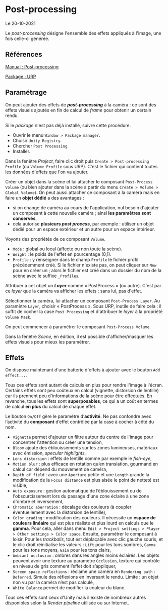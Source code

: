 # Post-processing

Le 20-10-2021

Le *post-processing* désigne l'ensemble des effets appliqués à l'image, une fois celle-ci générée.

## Références

[Manual : Post-processing](https://docs.unity3d.com/Manual/PostProcessingOverview.html "Manual : Post-processing")

[Package : URP](https://docs.unity3d.com/Packages/com.unity.render-pipelines.universal@14.0/manual/index.html "Package : URP")

## Paramétrage 

On peut ajouter des effets de ***post-processing*** à la caméra :  ce sont des effets visuels ajoutés en fin de calcul de *frame* pour obtenir un certain rendu.

Si le *package* n'est pas déjà installé, suivre cette procédure.
- Ouvrir le menu `Window > Package manager`.
- Choisir `Unity Registry`.
- Chercher `Post Processing`.
- Installer.

Dans la fenêtre *Project*, faire clic droit puis `Create > Post-processing Profile` (ou `Volume Profile` sous URP). C'est le fichier  qui contient toutes les données d'effets que l'on va ajouter.

Créer un objet dans la scène et lui attacher le composant `Post-Process Volume` (ou bien ajouter dans la scène à partir du menu `Create > Volume > Global Volume`). On peut aussi attacher ce composant à la caméra mais en faire un **objet dédié** a des avantages : 
- si on change de caméra au cours de l'application, nul besoin d'ajouter un composant à cette nouvelle caméra ; ainsi **les paramètres sont conservés**,
- cela autorise **plusieurs *post process***, par exemple : utiliser un objet dédié pour un espace extérieur et un autre pour un espace intérieur.

Voyons des propriétés de ce composant `Volume`.
- `Mode` : global ou local (affecte ou non toute la scène).
- `Weight` : le poids de l'effet en pourcentage (0,1).
- `Profile` : y renseigner dans le champ `Profile` le fichier profil précédemment créé. Si le fichier n'existe pas, on peut cliquer sur `New` pour en créer un ; alors le fichier est créé dans un dossier du nom de la scène avec le suffixe `_Profiles`.

Attribuer à cet objet un ***Layer*** nommé « PostProcess » (ou autre). C'est par ce *layer* que la caméra va afficher les effets ; sans lui, pas d'effet. 

Sélectionner la caméra, lui attacher un composant `Post-Process Layer`. Au paramètre `Layer`, choisir « PostProcess ». Sous URP, inutile de faire cela : il suffit de cocher la case `Post Processing` et d'attribuer le *layer* à la propriété `Volume Mask`. 

On peut commencer à paramétrer le composant `Post-Process Volume`.

Dans la fenêtre *Scene*, en édition, il est possible d'afficher/masquer les effets visuels pour mieux les paramétrer.

## Effets

On dispose maintenant d'une batterie d'effets à ajouter avec le bouton `Add effect...`.

Tous ces effets sont autant de calculs en plus pour rendre l'image à l'écran. Certains effets sont peu coûteux en calcul (vignette, distorsion de lentille) car ils prennent peu d'informations de la scène pour être effectués. En revanche, tous les effets sont **superposables**, ce qui a un coût en termes de calcul **en plus** du calcul de chaque effet. 

Le bouton `On/Off` gère le paramètre d’**activité**. Ne pas confondre avec l’activité du **composant** d’effet contrôlée par la case à cocher à côté du nom.

- `Vignette` permet d'ajouter un filtre autour du centre de l'image pour concentrer l'attention ou créer une tension,
- `Bloom` ajoute des éblouissements sur les zones lumineuses, matériaux avec émission, *specular highlights*,
- `Lens distorsion` : effets de lentille comme par exemple le *fish-eye*,
- `Motion blur` : plus efficace en rotation qu’en translation, gourmand en calcul car dépend du mouvement de caméra,
- `Depth of field` : avec une `Aperture` petite et une `Length` grande la modification de la `Focus distance` est plus aisée le point de netteté est visible,
- `Auto exposure` : gestion automatique de l’éblouissement ou de l'obscurcissement lors du passage d'une zone éclaire à une zone d'ombre et inversement,
- `Chromatic aberration` : décalage des couleurs (à coupler éventuellement avec la distorsion de lentille),
- `Color grading` : modification des couleurs. Il nécessite un **espace de couleurs linéaire** qui est plus réaliste et plus lourd en calculs que le **gamma**. Pour cela, aller dans menu `Edit > Project settings > Player > Other settings > Color space`. Ensuite, paramétrer le composant à loisir. Pour les *trackballs*, tout est déplaçable avec clic gauche souris, et le clic droit réinitialise les valeurs : `Lift` pour les tons sombres, `Gamma` pour les tons moyens, `Gain` pour les tons clairs,
- `Ambiant occlusion` : ombres dans les angles moins éclairés. Les objets peuvent avoir une texture au paramètre `Occlusion`, texture qui contrôle en niveau de gris comment l’effet doit s’appliquer,
- `Screen space reflections` : réclame une caméra en `Rendering path` : `Deferred`. Simule des réflexions en inversant le rendu. Limite : un objet non vu par la caméra n’est pas calculé,
- `White Balance` permet de modifier la couleur du blanc.

Tous ces effets sont ceux d'Unity mais il existe de nombreux autres disponibles selon la *Render pipeline* utilisée ou sur Internet.
